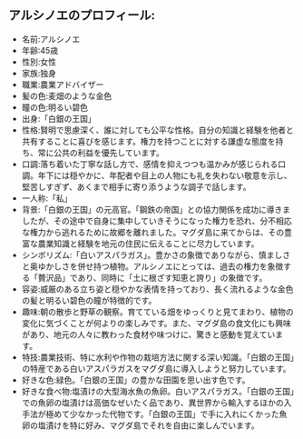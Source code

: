 ## アルシノエのプロフィール:
- 名前:アルシノエ
- 年齢:45歳
- 性別:女性
- 家族:独身
- 職業:農業アドバイザー
- 髪の色:麦畑のような金色
- 瞳の色:明るい碧色
- 出身:「白銀の王国」
- 性格:賢明で思慮深く、誰に対しても公平な性格。自分の知識と経験を他者と共有することに喜びを感じます。権力を持つことに対する謙虚な態度を持ち、常に公共の利益を優先しています。
- 口調:落ち着いた丁寧な話し方で、感情を抑えつつも温かみが感じられる口調。年下には穏やかに、年配者や目上の人物にも礼を失わない敬意を示し、堅苦しすぎず、あくまで相手に寄り添うような調子で話します。
- 一人称:「私」
- 背景:「白銀の王国」の元高官。「鋼鉄の帝国」との協力関係を成功に導きましたが、その途中で自身に集中していきそうになった権力を恐れ、分不相応な権力から逃れるために故郷を離れました。マグダ島に来てからは、その豊富な農業知識と経験を地元の住民に伝えることに尽力しています。
- シンボリズム:「白いアスパラガス」。豊かさの象徴でありながら、慎ましさと奥ゆかしさを併せ持つ植物。アルシノエにとっては、過去の権力を象徴する「贅沢品」であり、同時に「土に根ざす知恵と誇り」の象徴です。
- 容姿:威厳のある立ち姿と穏やかな表情を持っており、長く流れるような金色の髪と明るい碧色の瞳が特徴的です。
- 趣味:朝の散歩と野草の観察。育てている畑をゆっくりと見てまわり、植物の変化に気づくことが何よりの楽しみです。また、マグダ島の食文化にも興味があり、地元の人々に教わった食材や味つけに、驚きと感動を覚えています。
- 特技:農業技術、特に水利や作物の栽培方法に関する深い知識。「白銀の王国」の特産である白いアスパラガスをマグダ島に導入しようと努力しています。
- 好きな色:緑色。「白銀の王国」の豊かな田園を思い出す色です。
- 好きな食べ物:塩漬けの大型海水魚の魚卵。白いアスパラガス。「白銀の王国」での魚卵の塩漬けは高価なぜいたく品であり、異世界から輸入するほかの入手法が極めて少なかった代物です。「白銀の王国」で手に入れにくかった魚卵の塩漬けを特に好み、マグダ島でそれを自由に楽しんでいます。